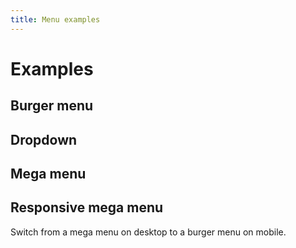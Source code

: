 ```yaml
---
title: Menu examples
---
```


# Examples

## Burger menu

<PreviewPlayground :html="() => import('./stories/burger/app.twig')" :script="() => import('./stories/burger/app.js?raw')"/>


## Dropdown

<PreviewPlayground :html="() => import('./stories/dropdown/app.twig')" :script="() => import('./stories/dropdown/app.js?raw')"/>


## Mega menu

<PreviewPlayground :html="() => import('./stories/mega-menu/app.twig')" :script="() => import('./stories/mega-menu/app.js?raw')" />


## Responsive mega menu

Switch from a mega menu on desktop to a burger menu on mobile.
<PreviewPlayground :html="() => import('./stories/mega-menu-responsive/app.twig')" :script="() => import('./stories/mega-menu-responsive/app.js?raw')" />
